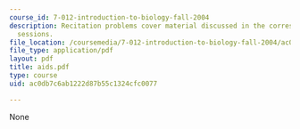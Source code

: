 ```yaml
---
course_id: 7-012-introduction-to-biology-fall-2004
description: Recitation problems cover material discussed in the corresponding lecture
  sessions.
file_location: /coursemedia/7-012-introduction-to-biology-fall-2004/ac0db7c6ab1222d87b55c1324cfc0077_aids.pdf
file_type: application/pdf
layout: pdf
title: aids.pdf
type: course
uid: ac0db7c6ab1222d87b55c1324cfc0077

---
```

None